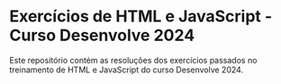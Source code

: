 <h1>Exercícios de HTML e JavaScript - Curso Desenvolve 2024</h1>
Este repositório contém as resoluções dos exercícios passados no treinamento de HTML e JavaScript do curso Desenvolve 2024. 
